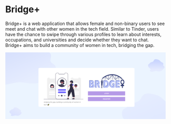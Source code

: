 # Bridge+

Bridge+ is a web application that allows female and non-binary users to see meet and chat with other women in the tech field. Similar to Tinder, users have the chance to swipe through various profiles to learn about interests, occupations, and universities and decide whether they want to chat. Bridge+ aims to build a community of women in tech, bridging the gap.

![bridge](https://github.com/mary1afshar/bridge/blob/main/readme_images/indexx.png)


